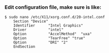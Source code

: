 ### Edit configuration file, make sure is like:
	$ sudo nano /etc/X11/xorg.conf.d/20-intel.conf	
		Section "Device"
        Identifier      "Intel Graphics"
        Driver          "intel"
        Option          "AccelMethod"  "uxa"
        Option          "TearFree" "true"
        Option          "DRI" "2"
		EndSection

